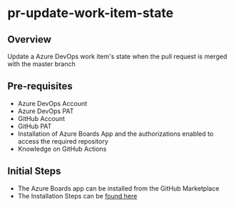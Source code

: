 # pr-update-work-item-state

## Overview

Update a Azure DevOps work item's state when the pull request is merged with the master branch

## Pre-requisites

- Azure DevOps Account
- Azure DevOps PAT
- GitHub Account
- GitHub PAT
- Installation of Azure Boards App and the authorizations enabled to access the required repository
- Knowledge on GitHub Actions

## Initial Steps

- The Azure Boards app can be installed from the GitHub Marketplace
- The Installation Steps can be [found here](https://docs.microsoft.com/en-us/azure/devops/boards/github/install-github-app?view=azure-devops)



